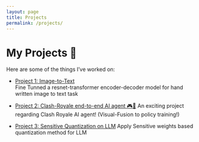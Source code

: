```yaml
---
layout: page
title: Projects
permalink: /projects/
---
```


# My Projects 🚀

Here are some of the things I’ve worked on:

- <i class="fas fa-microchip"></i> [Project 1: Image-to-Text](/projects/project1.md)  
  Fine Tunned a resnet-transformer encoder-decoder model for hand written image to text task

- <i class="fas fa-microchip"></i> [Project 2: Clash-Royale end-to-end AI agent 🎮🤖](/projects/project2.html)
An exciting project regarding Clash Royale AI agent! (Visual-Fusion to policy training!)

- <i class="fas fa-microchip"></i> [Project 3: Sensitive Quantization on LLM](/projects/project3.html)
  Apply Sensitive weights based quantization method for LLM
